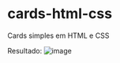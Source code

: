 # cards-html-css
Cards simples em HTML e CSS

Resultado:
![image](https://user-images.githubusercontent.com/44734647/212437789-1cf63271-b480-46a1-a64a-1dc89fb186f9.png)
